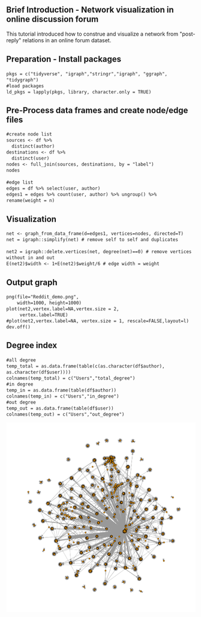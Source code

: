 Brief Introduction - Network visualization in online discussion forum
----------------
This tutorial introduced how to construe and visualize a network from "post-reply" relations in an online forum dataset.

Preparation - Install packages
----------------
<pre class="r"><code>pkgs = c("tidyverse", "igraph","stringr","igraph", "ggraph", "tidygraph")
#load packages
ld_pkgs = lapply(pkgs, library, character.only = TRUE)</code></pre>

Pre-Process data frames and create node/edge files
----------------
<pre class="r"><code>#create node list
sources <- df %>%
  distinct(author) 
destinations <- df %>%
  distinct(user) 
nodes <- full_join(sources, destinations, by = "label")
nodes

#edge list
edges = df %>% select(user, author)
edges1 = edges %>% count(user, author) %>% ungroup() %>%  rename(weight = n)</code></pre>

Visualization
----------------
<pre class="r"><code>net <- graph_from_data_frame(d=edges1, vertices=nodes, directed=T)
net = igraph::simplify(net) # remove self to self and duplicates

net2 = igraph::delete.vertices(net, degree(net)==0) # remove vertices without in and out
E(net2)$width <- 1+E(net2)$weight/6 # edge width = weight</code></pre>

Output graph
----------------
<pre class="r"><code>png(file="Reddit_demo.png",
    width=1000, height=1000)
plot(net2,vertex.label=NA,vertex.size = 2,
     vertex.label=TRUE)
#plot(net2,vertex.label=NA, vertex.size = 1, rescale=FALSE,layout=l)
dev.off()</code></pre>

Degree index
----------------
<pre class="r"><code>#all degree
temp_total = as.data.frame(table(c(as.character(df$author), as.character(df$user))))
colnames(temp_total) = c("Users","total_degree")
#in degree
temp_in = as.data.frame(table(df$author))
colnames(temp_in) = c("Users","in_degree")
#out degree
temp_out = as.data.frame(table(df$user))
colnames(temp_out) = c("Users","out_degree")</code></pre>
 <p align="center"><img src="Reddit_demo.png" width="650px"/></p>
